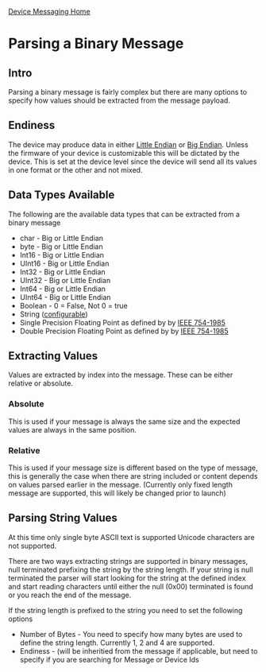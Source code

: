 [Device Messaging Home](Index.md)

# Parsing a Binary Message

## Intro 
Parsing a binary message is fairly complex but there are many options to specify how values should be extracted from the message payload.

## Endiness
The device may produce data in either [Little Endian](https://en.wikipedia.org/wiki/Endianness#Little) or [Big Endian](https://en.wikipedia.org/wiki/Endianness#Big).  Unless the firmware of your device is customizable this will be dictated by the device.  This is set at the device level since the device will send all its values in one format or the other and not mixed. 

## Data Types Available
The following are the available data types that can be extracted from a binary message
* char - Big or Little Endian
* byte - Big or Little Endian
* Int16 - Big or Little Endian
* UInt16 - Big or Little Endian
* Int32 - Big or Little Endian
* UInt32 - Big or Little Endian
* Int64 - Big or Little Endian
* UInt64 - Big or Little Endian
* Boolean - 0 = False, Not 0 = true
* String ([configurable](#Parsing-String-Values))
* Single Precision Floating Point as defined by by [IEEE 754-1985](https://en.wikipedia.org/wiki/IEEE_754-1985)
* Double Precision Floating Point as defined by by [IEEE 754-1985](https://en.wikipedia.org/wiki/IEEE_754-1985)

## Extracting Values
Values are extracted by index into the message.  These can be either relative or absolute.  

### Absolute
This is used if your message is always the same size and the expected values are always in the same position.

### Relative
This is used if your message size is different based on the type of message, this is generally the case when there are string included or content depends on values parsed earlier in the message.
(Currently only fixed length message are supported, this will likely be changed prior to launch)

## Parsing String Values 
At this time only single byte ASCII text is supported Unicode characters are not supported.

There are two ways extracting strings are supported in binary messages, null terminated prefixing the string by the string length.  If your string is null terminated the parser will start looking for the string at the defined index and start reading characters until either the null (0x00) terminated is found or you reach the end of the message.

If the string length is prefixed to the string you need to set the following options
* Number of Bytes - You need to specify how many bytes are used to define the string length.  Currently 1, 2 and 4 are supported.
* Endiness - (will be inheritied from the message if applicable, but need to specify if you are searching for Message or Device Ids
